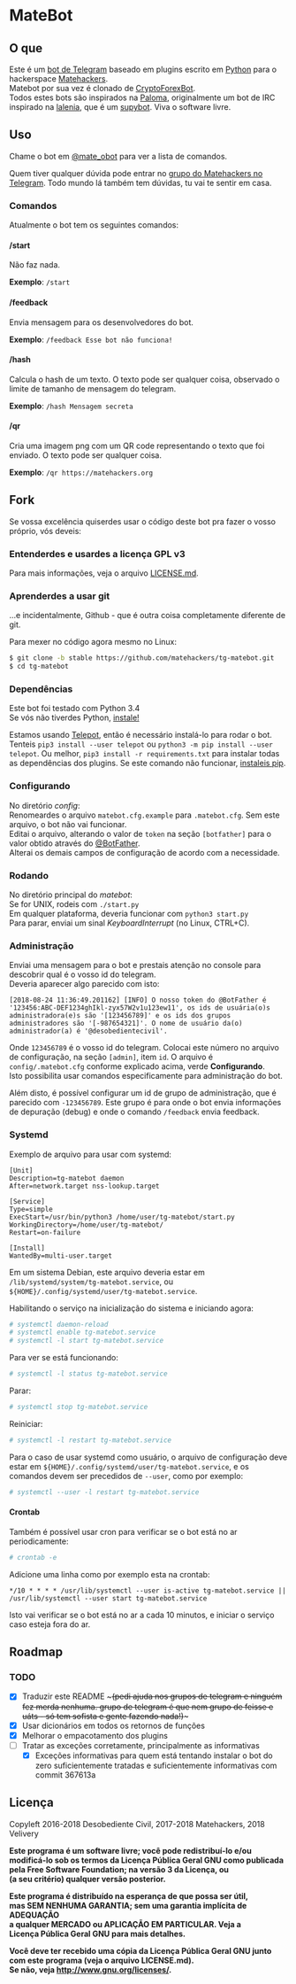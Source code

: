 MateBot
===

O que
---

Este é um [bot de Telegram](https://telegram.org/faq#bots) baseado em plugins escrito em [Python](https://python.org) para o hackerspace [Matehackers](https://matehackers.org).  
Matebot por sua vez é clonado de [CryptoForexBot](https://github.com/desci/tg-cryptoforexbot).  
Todos estes bots são inspirados na [Paloma](https://notabug.org/desci/Paloma), originalmente um bot de IRC inspirado na [lalenia](http://wiki.nosdigitais.teia.org.br/Lalenia), que é um [supybot](https://github.com/Supybot). Viva o software livre.  

Uso
---

Chame o bot em [@mate_obot](https://t.me/mate_obot) para ver a lista de comandos.  

Quem tiver qualquer dúvida pode entrar no [grupo do Matehackers no Telegram](https://t.me/matehackerspoa). Todo mundo lá também tem dúvidas, tu vai te sentir em casa.  

### Comandos

Atualmente o bot tem os seguintes comandos:  

#### /start

Não faz nada.  

**Exemplo**: `/start`  

#### /feedback

Envia mensagem para os desenvolvedores do bot.  

**Exemplo**: `/feedback Esse bot não funciona!`  

#### /hash

Calcula o hash de um texto. O texto pode ser qualquer coisa, observado o limite de tamanho de mensagem do telegram.  

**Exemplo**: `/hash Mensagem secreta`  

#### /qr

Cria uma imagem png com um QR code representando o texto que foi enviado. O texto pode ser qualquer coisa.  

**Exemplo**: `/qr https://matehackers.org`

Fork
---

Se vossa excelência quiserdes usar o código deste bot pra fazer o vosso próprio, vós deveis:  

### Entenderdes e usardes a licença GPL v3

Para mais informações, veja o arquivo [LICENSE.md](./LICENSE.md).  

### Aprenderdes a usar git

...e incidentalmente, Github - que é outra coisa completamente diferente de git.  

Para mexer no código agora mesmo no Linux:  

```bash
$ git clone -b stable https://github.com/matehackers/tg-matebot.git
$ cd tg-matebot
```

### Dependências

Este bot foi testado com Python 3.4  
Se vós não tiverdes Python, [instale!](https://www.python.org/downloads/)  

Estamos usando [Telepot](https://github.com/nickoala/telepot), então é necessário instalá-lo para rodar o bot.  
Tenteis `pip3 install --user telepot` ou `python3 -m pip install --user telepot`. Ou melhor, `pip3 install -r requirements.txt` para instalar todas as dependências dos plugins. Se este comando não funcionar, [instaleis pip](https://pip.pypa.io).  

### Configurando

No diretório *config*:  
Renomeardes o arquivo `matebot.cfg.example` para `.matebot.cfg`. Sem este arquivo, o bot não vai funcionar.  
Editai o arquivo, alterando o valor de `token` na seção `[botfather]` para o valor obtido através do [@BotFather](https://telegram.me/botfather).  
Alterai os demais campos de configuração de acordo com a necessidade.  

### Rodando

No diretório principal do *matebot*:  
Se for UNIX, rodeis com `./start.py`  
Em qualquer plataforma, deveria funcionar com `python3 start.py`  
Para parar, enviai um sinal *KeyboardInterrupt* (no Linux, CTRL+C).  

### Administração

Enviai uma mensagem para o bot e prestais atenção no console para descobrir qual é o vosso id do telegram.  
Deveria aparecer algo parecido com isto:  

    [2018-08-24 11:36:49.201162] [INFO] O nosso token do @BotFather é '123456:ABC-DEF1234ghIkl-zyx57W2v1u123ew11', os ids de usuária(o)s administradora(e)s são '[123456789]' e os ids dos grupos administradores são '[-987654321]'. O nome de usuário da(o) administrador(a) é '@desobedientecivil'.

Onde `123456789` é o vosso id do telegram. Colocai este número no arquivo de configuração, na seção `[admin]`, item `id`. O arquivo é `config/.matebot.cfg` conforme explicado acima, verde **Configurando**.  
Isto possibilita usar comandos especificamente para administração do bot.  

Além disto, é possível configurar um id de grupo de administração, que é parecido com `-123456789`. Este grupo é para onde o bot envia informações de depuração (debug) e onde o comando `/feedback` envia feedback.  

### Systemd

Exemplo de arquivo para usar com systemd:  

```systemd
[Unit]
Description=tg-matebot daemon
After=network.target nss-lookup.target

[Service]
Type=simple
ExecStart=/usr/bin/python3 /home/user/tg-matebot/start.py
WorkingDirectory=/home/user/tg-matebot/
Restart=on-failure

[Install]
WantedBy=multi-user.target
```

Em um sistema Debian, este arquivo deveria estar em `/lib/systemd/system/tg-matebot.service`, ou `${HOME}/.config/systemd/user/tg-matebot.service`.  

Habilitando o serviço na inicialização do sistema e iniciando agora:  

```bash
# systemctl daemon-reload
# systemctl enable tg-matebot.service
# systemctl -l start tg-matebot.service
```

Para ver se está funcionando:  

```bash
# systemctl -l status tg-matebot.service
```

Parar:  

```bash
# systemctl stop tg-matebot.service
```

Reiniciar:  

```bash
# systemctl -l restart tg-matebot.service
```

Para o caso de usar systemd como usuário, o arquivo de configuração deve estar em `${HOME}/.config/systemd/user/tg-matebot.service`, e os comandos devem ser precedidos de `--user`, como por exemplo:  

```bash
# systemctl --user -l restart tg-matebot.service
```

#### Crontab

Também é possível usar cron para verificar se o bot está no ar periodicamente:  

```bash
# crontab -e
```

Adicione uma linha como por exemplo esta na crontab:  

```crontab
*/10 * * * * /usr/lib/systemctl --user is-active tg-matebot.service || /usr/lib/systemctl --user start tg-matebot.service
```

Isto vai verificar se o bot está no ar a cada 10 minutos, e iniciar o serviço caso esteja fora do ar.  

Roadmap
---

### TODO

- [x] Traduzir este README ~~~(pedi ajuda nos grupos de telegram e ninguém fez merda nenhuma. grupo de telegram é que nem grupo de feisse e uáts - só tem sofista e gente fazendo nada!)~~~  
- [x] Usar dicionários em todos os retornos de funções  
- [x] Melhorar o empacotamento dos plugins  
- [ ] Tratar as exceções corretamente, principalmente as informativas  
  - [x] Exceções informativas para quem está tentando instalar o bot do zero suficientemente tratadas e suficientemente informativas com commit 367613a  

Licença
---

Copyleft 2016-2018 Desobediente Civil, 2017-2018 Matehackers, 2018 Velivery  

**Este programa é um software livre; você pode redistribuí-lo e/ou**  
**modificá-lo sob os termos da Licença Pública Geral GNU como publicada**  
**pela Free Software Foundation; na versão 3 da Licença, ou**  
**(a seu critério) qualquer versão posterior.**  

**Este programa é distribuído na esperança de que possa ser útil,**  
**mas SEM NENHUMA GARANTIA; sem uma garantia implícita de ADEQUAÇÃO**  
**a qualquer MERCADO ou APLICAÇÃO EM PARTICULAR. Veja a**  
**Licença Pública Geral GNU para mais detalhes.**  

**Você deve ter recebido uma cópia da Licença Pública Geral GNU junto**  
**com este programa (veja o arquivo LICENSE.md).**  
**Se não, veja <http://www.gnu.org/licenses/>.**  


